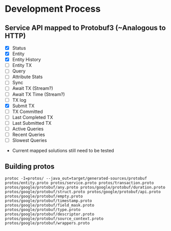 # Development Process

## Service API mapped to Protobuf3 (~Analogous to HTTP)
- [x] Status
- [x] Entity
- [x] Entity History
- [ ] Entity TX
- [ ] Query
- [ ] Attribute Stats
- [ ] Sync
- [ ] Await TX (Stream?)
- [ ] Await TX Time (Stream?)
- [ ] TX log
- [x] Submit TX
- [ ] TX Committed
- [ ] Last Completed TX
- [ ] Last Submitted TX
- [ ] Active Queries
- [ ] Recent Queries
- [ ] Slowest Queries

* Current mapped solutions still need to be tested

## Building protos
`protoc -I=protos/ --java_out=target/generated-sources/protobuf protos/entity.proto protos/service.proto protos/transaction.proto  protos/google/protobuf/any.proto protos/google/protobuf/duration.proto protos/google/protobuf/struct.proto protos/google/protobuf/api.proto protos/google/protobuf/empty.proto protos/google/protobuf/timestamp.proto protos/google/protobuf/field_mask.proto protos/google/protobuf/type.proto protos/google/protobuf/descriptor.proto protos/google/protobuf/source_context.proto protos/google/protobuf/wrappers.proto`